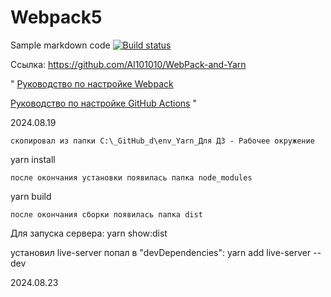 # Webpack5

Sample markdown code
[![Build status](https://ci.appveyor.com/api/projects/status/99g4uappe5ot1x1g?svg=true)](https://ci.appveyor.com/project/Al101010/webpack-and-yarn)

Ссылка:
https://github.com/Al101010/WebPack-and-Yarn

"
[Руководство по настройке Webpack](https://webpack.js.org/guides/)

[Руководство по настройке GitHub Actions](https://docs.github.com/en/actions/quickstart)
"

2024.08.19

    скопировал из папки C:\_GitHub_d\env_Yarn_Для ДЗ - Рабочее окружение

yarn install

    после окончания установки появилась папка node_modules

yarn build

    после окончания сборки появилась папка dist

Для запуска сервера:
yarn show:dist

установил live-server  попал в "devDependencies": 
yarn add live-server --dev 

2024.08.23